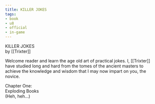 ```yaml
---
title: KILLER JOKES
tags:
- book
- u8
- official
- in-game
---
```


KILLER JOKES  
by [[Trixter]]  
  
Welcome reader and learn the age old art of practical jokes. I, [[Trixter]] have studied long and hard from the tomes of the ancient masters to achieve the knowledge and wisdom that I may now impart on you, the novice.  
  
Chapter One:  
Exploding Books  
(Heh, heh...)  